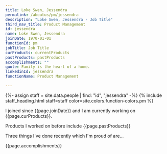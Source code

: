 ```yaml
---
title: Loke Swen, Jessendra
permalink: /aboutus/pm/jessendra
description: "Loke Swen, Jessendra - Job Title"
third_nav_title: Product Management
id: jessendra
name: Loke Swen, Jessendra
joinDate: 1970-01-01
functionId: pm
jobTitle: Job Title
curProducts: currentProducts
pastProducts: pastProducts
accomplishments: ""
quote: Family is the heart of a home.
linkedinId: jessendra
functionName: Product Management

---
```


{%- assign staff = site.data.people | find: "id", "jessendra" -%}
{% include staff_heading.html staff=staff color=site.colors.function-colors.pm %}

<p>I joined since {{page.joinDate}} and I am currently working on {{page.curProducts}}.</p>

<p>Products I worked on before include {{page.pastProducts}}</p>

<p>Three things I've done recently which I'm proud of are...</p>
{{page.accomplishments}}
